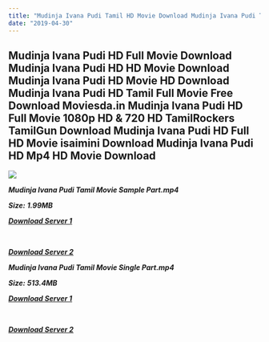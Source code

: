 ```yaml
---
title: "Mudinja Ivana Pudi Tamil HD Movie Download Mudinja Ivana Pudi Tamil HD Movie Download"
date: "2019-04-30"
---
```


## Mudinja Ivana Pudi HD Full Movie Download Mudinja Ivana Pudi HD HD Movie Download Mudinja Ivana Pudi HD Movie HD Download Mudinja Ivana Pudi HD Tamil Full Movie Free Download Moviesda.in Mudinja Ivana Pudi HD Full Movie 1080p HD & 720 HD TamilRockers TamilGun Download Mudinja Ivana Pudi HD Full HD Movie isaimini Download Mudinja Ivana Pudi HD Mp4 HD Movie Download

![](https://images.moviebuff.com/d9177fff-4a95-48cb-9ff5-21eb3c8b06da?w=1000)

**_Mudinja Ivana Pudi Tamil Movie Sample Part.mp4_**

**_Size:_** **_1.99MB_**  

**_[Download Server 1](http://s13.uptofiles.net//files/Tamil{1d8d357801e2f4b6710faa3d835097c5c618a0f0fcded2c527300dcab25e4b83}202016{1d8d357801e2f4b6710faa3d835097c5c618a0f0fcded2c527300dcab25e4b83}20Movies/Mudinja{1d8d357801e2f4b6710faa3d835097c5c618a0f0fcded2c527300dcab25e4b83}20Ivana{1d8d357801e2f4b6710faa3d835097c5c618a0f0fcded2c527300dcab25e4b83}20Pudi{1d8d357801e2f4b6710faa3d835097c5c618a0f0fcded2c527300dcab25e4b83}20(2016){1d8d357801e2f4b6710faa3d835097c5c618a0f0fcded2c527300dcab25e4b83}20HD{1d8d357801e2f4b6710faa3d835097c5c618a0f0fcded2c527300dcab25e4b83}20DVDRip/Mp4{1d8d357801e2f4b6710faa3d835097c5c618a0f0fcded2c527300dcab25e4b83}20HD{1d8d357801e2f4b6710faa3d835097c5c618a0f0fcded2c527300dcab25e4b83}20(Single{1d8d357801e2f4b6710faa3d835097c5c618a0f0fcded2c527300dcab25e4b83}20Part)/Mudinja{1d8d357801e2f4b6710faa3d835097c5c618a0f0fcded2c527300dcab25e4b83}20Ivana{1d8d357801e2f4b6710faa3d835097c5c618a0f0fcded2c527300dcab25e4b83}20Pudi{1d8d357801e2f4b6710faa3d835097c5c618a0f0fcded2c527300dcab25e4b83}20(2016){1d8d357801e2f4b6710faa3d835097c5c618a0f0fcded2c527300dcab25e4b83}20DVDRip{1d8d357801e2f4b6710faa3d835097c5c618a0f0fcded2c527300dcab25e4b83}20Sample{1d8d357801e2f4b6710faa3d835097c5c618a0f0fcded2c527300dcab25e4b83}20HD.mp4)_**

**_[  
](http://s13.uptofiles.net//files/Tamil{1d8d357801e2f4b6710faa3d835097c5c618a0f0fcded2c527300dcab25e4b83}202016{1d8d357801e2f4b6710faa3d835097c5c618a0f0fcded2c527300dcab25e4b83}20Movies/Mudinja{1d8d357801e2f4b6710faa3d835097c5c618a0f0fcded2c527300dcab25e4b83}20Ivana{1d8d357801e2f4b6710faa3d835097c5c618a0f0fcded2c527300dcab25e4b83}20Pudi{1d8d357801e2f4b6710faa3d835097c5c618a0f0fcded2c527300dcab25e4b83}20(2016){1d8d357801e2f4b6710faa3d835097c5c618a0f0fcded2c527300dcab25e4b83}20HD{1d8d357801e2f4b6710faa3d835097c5c618a0f0fcded2c527300dcab25e4b83}20DVDRip/Mp4{1d8d357801e2f4b6710faa3d835097c5c618a0f0fcded2c527300dcab25e4b83}20HD{1d8d357801e2f4b6710faa3d835097c5c618a0f0fcded2c527300dcab25e4b83}20(Single{1d8d357801e2f4b6710faa3d835097c5c618a0f0fcded2c527300dcab25e4b83}20Part)/Mudinja{1d8d357801e2f4b6710faa3d835097c5c618a0f0fcded2c527300dcab25e4b83}20Ivana{1d8d357801e2f4b6710faa3d835097c5c618a0f0fcded2c527300dcab25e4b83}20Pudi{1d8d357801e2f4b6710faa3d835097c5c618a0f0fcded2c527300dcab25e4b83}20(2016){1d8d357801e2f4b6710faa3d835097c5c618a0f0fcded2c527300dcab25e4b83}20DVDRip{1d8d357801e2f4b6710faa3d835097c5c618a0f0fcded2c527300dcab25e4b83}20Sample{1d8d357801e2f4b6710faa3d835097c5c618a0f0fcded2c527300dcab25e4b83}20HD.mp4)_**

**_[Download Server 2](http://s13.uptofiles.net//files/Tamil{1d8d357801e2f4b6710faa3d835097c5c618a0f0fcded2c527300dcab25e4b83}202016{1d8d357801e2f4b6710faa3d835097c5c618a0f0fcded2c527300dcab25e4b83}20Movies/Mudinja{1d8d357801e2f4b6710faa3d835097c5c618a0f0fcded2c527300dcab25e4b83}20Ivana{1d8d357801e2f4b6710faa3d835097c5c618a0f0fcded2c527300dcab25e4b83}20Pudi{1d8d357801e2f4b6710faa3d835097c5c618a0f0fcded2c527300dcab25e4b83}20(2016){1d8d357801e2f4b6710faa3d835097c5c618a0f0fcded2c527300dcab25e4b83}20HD{1d8d357801e2f4b6710faa3d835097c5c618a0f0fcded2c527300dcab25e4b83}20DVDRip/Mp4{1d8d357801e2f4b6710faa3d835097c5c618a0f0fcded2c527300dcab25e4b83}20HD{1d8d357801e2f4b6710faa3d835097c5c618a0f0fcded2c527300dcab25e4b83}20(Single{1d8d357801e2f4b6710faa3d835097c5c618a0f0fcded2c527300dcab25e4b83}20Part)/Mudinja{1d8d357801e2f4b6710faa3d835097c5c618a0f0fcded2c527300dcab25e4b83}20Ivana{1d8d357801e2f4b6710faa3d835097c5c618a0f0fcded2c527300dcab25e4b83}20Pudi{1d8d357801e2f4b6710faa3d835097c5c618a0f0fcded2c527300dcab25e4b83}20(2016){1d8d357801e2f4b6710faa3d835097c5c618a0f0fcded2c527300dcab25e4b83}20DVDRip{1d8d357801e2f4b6710faa3d835097c5c618a0f0fcded2c527300dcab25e4b83}20Sample{1d8d357801e2f4b6710faa3d835097c5c618a0f0fcded2c527300dcab25e4b83}20HD.mp4)_**

**_Mudinja Ivana Pudi Tamil Movie Single Part.mp4_**

**_Size:_** **_513.4MB_**

**_[Download Server 1](http://s13.uptofiles.net//files/Tamil{1d8d357801e2f4b6710faa3d835097c5c618a0f0fcded2c527300dcab25e4b83}202016{1d8d357801e2f4b6710faa3d835097c5c618a0f0fcded2c527300dcab25e4b83}20Movies/Mudinja{1d8d357801e2f4b6710faa3d835097c5c618a0f0fcded2c527300dcab25e4b83}20Ivana{1d8d357801e2f4b6710faa3d835097c5c618a0f0fcded2c527300dcab25e4b83}20Pudi{1d8d357801e2f4b6710faa3d835097c5c618a0f0fcded2c527300dcab25e4b83}20(2016){1d8d357801e2f4b6710faa3d835097c5c618a0f0fcded2c527300dcab25e4b83}20HD{1d8d357801e2f4b6710faa3d835097c5c618a0f0fcded2c527300dcab25e4b83}20DVDRip/Mp4{1d8d357801e2f4b6710faa3d835097c5c618a0f0fcded2c527300dcab25e4b83}20HD{1d8d357801e2f4b6710faa3d835097c5c618a0f0fcded2c527300dcab25e4b83}20(Single{1d8d357801e2f4b6710faa3d835097c5c618a0f0fcded2c527300dcab25e4b83}20Part)/Mudinja{1d8d357801e2f4b6710faa3d835097c5c618a0f0fcded2c527300dcab25e4b83}20Ivana{1d8d357801e2f4b6710faa3d835097c5c618a0f0fcded2c527300dcab25e4b83}20Pudi{1d8d357801e2f4b6710faa3d835097c5c618a0f0fcded2c527300dcab25e4b83}20(2016){1d8d357801e2f4b6710faa3d835097c5c618a0f0fcded2c527300dcab25e4b83}20DVDRip{1d8d357801e2f4b6710faa3d835097c5c618a0f0fcded2c527300dcab25e4b83}20Single{1d8d357801e2f4b6710faa3d835097c5c618a0f0fcded2c527300dcab25e4b83}20Part{1d8d357801e2f4b6710faa3d835097c5c618a0f0fcded2c527300dcab25e4b83}20HD.mp4)_**

**_[  
](http://s13.uptofiles.net//files/Tamil{1d8d357801e2f4b6710faa3d835097c5c618a0f0fcded2c527300dcab25e4b83}202016{1d8d357801e2f4b6710faa3d835097c5c618a0f0fcded2c527300dcab25e4b83}20Movies/Mudinja{1d8d357801e2f4b6710faa3d835097c5c618a0f0fcded2c527300dcab25e4b83}20Ivana{1d8d357801e2f4b6710faa3d835097c5c618a0f0fcded2c527300dcab25e4b83}20Pudi{1d8d357801e2f4b6710faa3d835097c5c618a0f0fcded2c527300dcab25e4b83}20(2016){1d8d357801e2f4b6710faa3d835097c5c618a0f0fcded2c527300dcab25e4b83}20HD{1d8d357801e2f4b6710faa3d835097c5c618a0f0fcded2c527300dcab25e4b83}20DVDRip/Mp4{1d8d357801e2f4b6710faa3d835097c5c618a0f0fcded2c527300dcab25e4b83}20HD{1d8d357801e2f4b6710faa3d835097c5c618a0f0fcded2c527300dcab25e4b83}20(Single{1d8d357801e2f4b6710faa3d835097c5c618a0f0fcded2c527300dcab25e4b83}20Part)/Mudinja{1d8d357801e2f4b6710faa3d835097c5c618a0f0fcded2c527300dcab25e4b83}20Ivana{1d8d357801e2f4b6710faa3d835097c5c618a0f0fcded2c527300dcab25e4b83}20Pudi{1d8d357801e2f4b6710faa3d835097c5c618a0f0fcded2c527300dcab25e4b83}20(2016){1d8d357801e2f4b6710faa3d835097c5c618a0f0fcded2c527300dcab25e4b83}20DVDRip{1d8d357801e2f4b6710faa3d835097c5c618a0f0fcded2c527300dcab25e4b83}20Single{1d8d357801e2f4b6710faa3d835097c5c618a0f0fcded2c527300dcab25e4b83}20Part{1d8d357801e2f4b6710faa3d835097c5c618a0f0fcded2c527300dcab25e4b83}20HD.mp4)_**

**_[Download Server 2](http://s13.uptofiles.net//files/Tamil{1d8d357801e2f4b6710faa3d835097c5c618a0f0fcded2c527300dcab25e4b83}202016{1d8d357801e2f4b6710faa3d835097c5c618a0f0fcded2c527300dcab25e4b83}20Movies/Mudinja{1d8d357801e2f4b6710faa3d835097c5c618a0f0fcded2c527300dcab25e4b83}20Ivana{1d8d357801e2f4b6710faa3d835097c5c618a0f0fcded2c527300dcab25e4b83}20Pudi{1d8d357801e2f4b6710faa3d835097c5c618a0f0fcded2c527300dcab25e4b83}20(2016){1d8d357801e2f4b6710faa3d835097c5c618a0f0fcded2c527300dcab25e4b83}20HD{1d8d357801e2f4b6710faa3d835097c5c618a0f0fcded2c527300dcab25e4b83}20DVDRip/Mp4{1d8d357801e2f4b6710faa3d835097c5c618a0f0fcded2c527300dcab25e4b83}20HD{1d8d357801e2f4b6710faa3d835097c5c618a0f0fcded2c527300dcab25e4b83}20(Single{1d8d357801e2f4b6710faa3d835097c5c618a0f0fcded2c527300dcab25e4b83}20Part)/Mudinja{1d8d357801e2f4b6710faa3d835097c5c618a0f0fcded2c527300dcab25e4b83}20Ivana{1d8d357801e2f4b6710faa3d835097c5c618a0f0fcded2c527300dcab25e4b83}20Pudi{1d8d357801e2f4b6710faa3d835097c5c618a0f0fcded2c527300dcab25e4b83}20(2016){1d8d357801e2f4b6710faa3d835097c5c618a0f0fcded2c527300dcab25e4b83}20DVDRip{1d8d357801e2f4b6710faa3d835097c5c618a0f0fcded2c527300dcab25e4b83}20Single{1d8d357801e2f4b6710faa3d835097c5c618a0f0fcded2c527300dcab25e4b83}20Part{1d8d357801e2f4b6710faa3d835097c5c618a0f0fcded2c527300dcab25e4b83}20HD.mp4)_**
